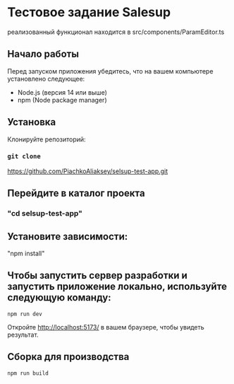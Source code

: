 # Тестовое задание Salesup

реализованный функционал находится в src/components/ParamEditor.ts

## Начало работы

Перед запуском приложения убедитесь, что на вашем компьютере установлено следующее:

- Node.js (версия 14 или выше)
- npm (Node package manager)

## Установка

Клонируйте репозиторий:

### `git clone`

https://github.com/PiachkoAliaksey/selsup-test-app.git

## Перейдите в каталог проекта

### "cd selsup-test-app"

## Установите зависимости:

"npm install"

## Чтобы запустить сервер разработки и запустить приложение локально, используйте следующую команду:

`npm run dev`

Откройте [http://localhost:5173/](http://localhost:5173/) в вашем браузере, чтобы увидеть результат.

## Сборка для производства

`npm run build`

